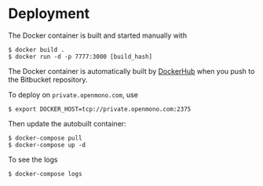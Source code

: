 # Deployment

The Docker container is built and started manually with

    $ docker build .
    $ docker run -d -p 7777:3000 [build_hash]

The Docker container is automatically built by [DockerHub](https://hub.docker.com/r/monolit/wall-of-mono/builds/) when you push to the Bitbucket repository.

To deploy on `private.openmono.com`, use

    $ export DOCKER_HOST=tcp://private.openmono.com:2375

Then update the autobuilt container:

    $ docker-compose pull
    $ docker-compose up -d

To see the logs

    $ docker-compose logs

